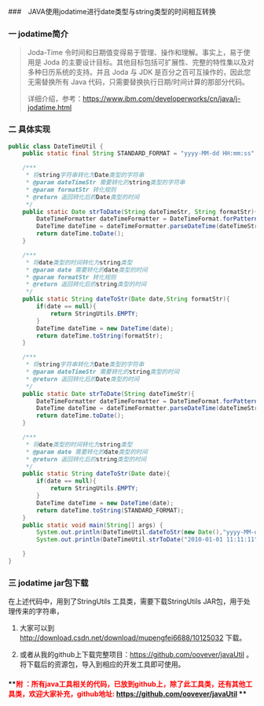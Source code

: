 ###　JAVA使用jodatime进行date类型与string类型的时间相互转换

###  一 jodatime简介

> Joda-Time 令时间和日期值变得易于管理、操作和理解。事实上，易于使用是 Joda 的主要设计目标。其他目标包括可扩展性、完整的特性集以及对多种日历系统的支持。并且 Joda 与 JDK 是百分之百可互操作的，因此您无需替换所有 Java 代码，只需要替换执行日期/时间计算的那部分代码。
>
> 详细介绍，参考：https://www.ibm.com/developerworks/cn/java/j-jodatime.html

### 二 具体实现

```java
public class DateTimeUtil {
    public static final String STANDARD_FORMAT = "yyyy-MM-dd HH:mm:ss";

    /***
     * 将string字符串转化为Date类型的字符串
     * @param dateTimeStr 需要转化的string类型的字符串
     * @param formatStr 转化规则
     * @return 返回转化后的Date类型的时间
     */
    public static Date strToDate(String dateTimeStr, String formatStr){
        DateTimeFormatter dateTimeFormatter = DateTimeFormat.forPattern(formatStr);
        DateTime dateTime = dateTimeFormatter.parseDateTime(dateTimeStr);
        return dateTime.toDate();
    }

    /***
     * 将date类型的时间转化为string类型
     * @param date 需要转化的date类型的时间
     * @param formatStr 转化规则
     * @return 返回转化后的string类型的时间
     */
    public static String dateToStr(Date date,String formatStr){
        if(date == null){
            return StringUtils.EMPTY;
        }
        DateTime dateTime = new DateTime(date);
        return dateTime.toString(formatStr);
    }

    /***
     * 将string字符串转化为Date类型的字符串
     * @param dateTimeStr 需要转化的string类型的时间
     * @return 返回转化后的Date类型的时间
     */
    public static Date strToDate(String dateTimeStr){
        DateTimeFormatter dateTimeFormatter = DateTimeFormat.forPattern(STANDARD_FORMAT);
        DateTime dateTime = dateTimeFormatter.parseDateTime(dateTimeStr);
        return dateTime.toDate();
    }

    /***
     * 将date类型的时间转化为string类型
     * @param date 需要转化的date类型的时间
     * @return 返回转化后的string类型的时间
     */
    public static String dateToStr(Date date){
        if(date == null){
            return StringUtils.EMPTY;
        }
        DateTime dateTime = new DateTime(date);
        return dateTime.toString(STANDARD_FORMAT);
    }
    public static void main(String[] args) {
        System.out.println(DateTimeUtil.dateToStr(new Date(),"yyyy-MM-dd HH:mm:ss"));
        System.out.println(DateTimeUtil.strToDate("2010-01-01 11:11:11","yyyy-MM-dd HH:mm:ss"));

    }
}

```

### 三 jodatime jar包下载

在上述代码中，用到了StringUtils 工具类，需要下载StringUtils JAR包，用于处理传来的字符串，

1. 大家可以到 http://download.csdn.net/download/mupengfei6688/10125032 下载。 

2. 或者从我的github上下载完整项目：https://github.com/oovever/javaUtil 。将下载后的资源包，导入到相应的开发工具即可使用。

####  **<font color=red>附 ：所有java工具相关的代码，已放到github上，除了此工具类，还有其他工具类，欢迎大家补充，github地址:</font> https://github.com/oovever/javaUtil ** 



